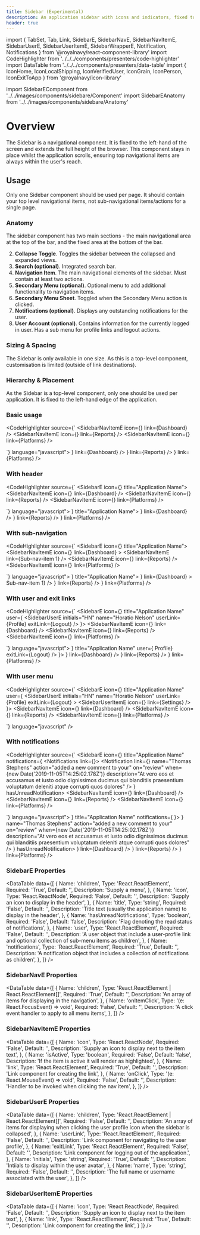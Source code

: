 ```yaml
---
title: Sidebar (Experimental)
description: An application sidebar with icons and indicators, fixed to the left of the screen.
header: true
---
```


import { TabSet, Tab, Link, SidebarE, SidebarNavE, SidebarNavItemE, SidebarUserE, SidebarUserItemE, SidebarWrapperE, Notification, Notifications } from '@royalnavy/react-component-library'
import CodeHighlighter from '../../../components/presenters/code-highlighter'
import DataTable from '../../../components/presenters/data-table'
import { IconHome, IconLocalShipping, IconVerifiedUser, IconGrain, IconPerson, IconExitToApp } from '@royalnavy/icon-library'

import SidebarEComponent from '../../images/components/sidebare/Component'
import SidebarEAnatomy from '../../images/components/sidebare/Anatomy'


# Overview

The Sidebar is a navigational component. It is fixed to the left-hand of the screen and extends the full height of the browser. This component stays in place whilst the application scrolls, ensuring top navigational items are always within the user's reach.

<SidebarEComponent />

## Usage

Only one Sidebar component should be used per page. It should contain your top level navigational items, not sub-navigational items/actions for a single page.

<TabSet>
<Tab title="Design">

### Anatomy

<SidebarEAnatomy />

The sidebar component has two main sections - the main navigational area at the top of the bar, and the fixed area at the bottom of the bar.

  2. **Collapse Toggle**. Toggles the sidebar between the collapsed and expanded views.
  3. **Search (optional)**. Integrated search bar.
  4. **Navigation Item**. The main navigational elements of the sidebar. Must contain at least two actions.
  5. **Secondary Menu (optional)**. Optional menu to add additional functionality to navigation items.
  6. **Secondary Menu Sheet**. Toggled when the Secondary Menu action is clicked.
  7. **Notifications (optional)**. Displays any outstanding notifications for the user.
  8. **User Account (optional)**. Contains information for the currently logged in user. Has a sub menu for profile links and logout actions.

### Sizing & Spacing

The Sidebar is only available in one size. As this is a top-level component, customisation is limited (outside of link destinations).

### Hierarchy & Placement

As the Sidebar is a top-level component, only one should be used per application. It is fixed to the left-hand edge of the application.

</Tab>

<Tab title="Develop">

### Basic usage

<CodeHighlighter source={`<SidebarWrapperE>
  <SidebarE>
    <SidebarNavE>
      <SidebarNavItemE 
        icon={<IconHome />} 
        link={<Link href="/">Dashboard</Link>} 
      />
      <SidebarNavItemE 
        icon={<IconVerifiedUser />} 
        link={<Link href="/reports">Reports</Link>} 
      />
      <SidebarNavItemE 
        icon={<IconLocalShipping />} 
        link={<Link href="/platforms">Platforms</Link>} 
      />
    </SidebarNavE>
  </SidebarE>
  <Main />
</SidebarWrapperE>`} language="javascript">
  <SidebarWrapperE>
    <SidebarE>
      <SidebarNavE>
        <SidebarNavItemE 
          icon={<IconHome />} 
          link={<Link href="/">Dashboard</Link>} 
        />
        <SidebarNavItemE 
          icon={<IconVerifiedUser />} 
          link={<Link href="/reports">Reports</Link>} 
        />
        <SidebarNavItemE 
          icon={<IconLocalShipping />} 
          link={<Link href="/platforms">Platforms</Link>} 
        />
      </SidebarNavE>
    </SidebarE>
    <Main/>
  </SidebarWrapperE>
</CodeHighlighter>

### With header

<CodeHighlighter source={`<SidebarWrapperE>
  <SidebarE icon={<IconGrain />} title="Application Name">
    <SidebarNavE>
      <SidebarNavItemE 
        icon={<IconHome />} 
        link={<Link href="/">Dashboard</Link>} 
      />
      <SidebarNavItemE 
        icon={<IconVerifiedUser />} 
        link={<Link href="/reports">Reports</Link>} 
      />
      <SidebarNavItemE 
        icon={<IconLocalShipping />} 
        link={<Link href="/platforms">Platforms</Link>} 
      />
    </SidebarNavE>
  </SidebarE>
  <Main/>
</SidebarWrapperE>`} language="javascript">
  <SidebarWrapperE>
    <SidebarE icon={<IconGrain />} title="Application Name">
      <SidebarNavE>
        <SidebarNavItemE 
          icon={<IconHome />} 
          link={<Link href="/">Dashboard</Link>} 
        />
        <SidebarNavItemE 
          icon={<IconVerifiedUser />} 
          link={<Link href="/reports">Reports</Link>} 
        />
        <SidebarNavItemE 
          icon={<IconLocalShipping />} 
          link={<Link href="/platforms">Platforms</Link>} 
        />
      </SidebarNavE>
    </SidebarE>
    <Main/>
  </SidebarWrapperE>
</CodeHighlighter>

### With sub-navigation

<CodeHighlighter source={`<SidebarWrapperE>
  <SidebarE icon={<IconGrain />} title="Application Name">
    <SidebarNavE>
      <SidebarNavItemE 
        icon={<IconHome />} 
        link={<Link href="/">Dashboard</Link>} 
      >
        <SidebarNavE>
          <SidebarNavItemE  
            link={<Link href="/sub-nav-item-1">Sub-nav-item 1</Link>} 
          />
        </SidebarNavE>
      </SidebarNavItemE>
      <SidebarNavItemE 
        icon={<IconVerifiedUser />} 
        link={<Link href="/reports">Reports</Link>} 
      />
      <SidebarNavItemE 
        icon={<IconLocalShipping />} 
        link={<Link href="/platforms">Platforms</Link>} 
      />
    </SidebarNavE>
  </SidebarE>
  <Main/>
</SidebarWrapperE>`} language="javascript">
  <SidebarWrapperE>
    <SidebarE icon={<IconGrain />} title="Application Name">
      <SidebarNavE>
        <SidebarNavItemE 
          icon={<IconHome />} 
          link={<Link href="/">Dashboard</Link>} 
        >
          <SidebarNavE>
            <SidebarNavItemE  
              link={<Link href="/sub-nav-item-1">Sub-nav-item 1</Link>} 
            />
          </SidebarNavE>
        </SidebarNavItemE>
        <SidebarNavItemE 
          icon={<IconVerifiedUser />} 
          link={<Link href="/reports">Reports</Link>} 
        />
        <SidebarNavItemE 
          icon={<IconLocalShipping />} 
          link={<Link href="/platforms">Platforms</Link>} 
        />
      </SidebarNavE>
    </SidebarE>
    <Main/>
  </SidebarWrapperE>
</CodeHighlighter>

### With user and exit links

<CodeHighlighter source={`<SidebarWrapperE>
  <SidebarE icon={<IconGrain />} title="Application Name" user={
    <SidebarUserE
      initials="HN"
      name="Horatio Nelson"
      userLink={<Link href="/user-profile">Profile</Link>}
      exitLink={<Link href="/logout">Logout</Link>}
    />
  }>
    <SidebarNavE>
      <SidebarNavItemE 
        icon={<IconHome />} 
        link={<Link href="/">Dashboard</Link>} 
      />
      <SidebarNavItemE 
        icon={<IconVerifiedUser />} 
        link={<Link href="/reports">Reports</Link>} 
      />
      <SidebarNavItemE 
        icon={<IconLocalShipping />} 
        link={<Link href="/platforms">Platforms</Link>} 
      />
    </SidebarNavE>
  </SidebarE>
  <Main/>
</SidebarWrapperE>`} language="javascript">
  <SidebarWrapperE>
    <SidebarE icon={<IconGrain />} title="Application Name" user={
      <SidebarUserE
        initials="HN"
        name="Horatio Nelson"
        userLink={<Link href="/user-profile">Profile</Link>}
        exitLink={<Link href="/logout">Logout</Link>}
      />
    }>
      <SidebarNavE>
        <SidebarNavItemE 
          icon={<IconHome />} 
          link={<Link href="/">Dashboard</Link>} 
        />
        <SidebarNavItemE 
          icon={<IconVerifiedUser />} 
          link={<Link href="/reports">Reports</Link>} 
        />
        <SidebarNavItemE 
          icon={<IconLocalShipping />} 
          link={<Link href="/platforms">Platforms</Link>} 
        />
      </SidebarNavE>
    </SidebarE>
    <Main/>
  </SidebarWrapperE>
</CodeHighlighter>

### With user menu

<CodeHighlighter source={`<SidebarWrapperE>
  <SidebarE icon={<IconGrain />} title="Application Name" user={
    <SidebarUserE
      initials="HN"
      name="Horatio Nelson"
      userLink={<Link href="/user-profile">Profile</Link>}
      exitLink={<Link href="/logout">Logout</Link>}
    >
      <SidebarUserItemE
        icon={<IconPerson />}
        link={<Link href="/something">Settings</Link>}
      />
    </SidebarUserE>
  }>
    <SidebarNavE>
      <SidebarNavItemE 
        icon={<IconHome />} 
        link={<Link href="/">Dashboard</Link>} 
      />
      <SidebarNavItemE 
        icon={<IconVerifiedUser />} 
        link={<Link href="/reports">Reports</Link>} 
      />
      <SidebarNavItemE 
        icon={<IconLocalShipping />} 
        link={<Link href="/platforms">Platforms</Link>} 
      />
    </SidebarNavE>
  </SidebarE>
  <Main/>
</SidebarWrapperE>`} language="javascript" />

### With notifications

<CodeHighlighter source={`<SidebarWrapperE>
  <SidebarE icon={<IconGrain />} title="Application Name" notifications={
    <Notifications link={<Link href="notifications" />}>
      <Notification
        link={<Link href="notifications/1" />}
        name="Thomas Stephens"
        action="added a new comment to your"
        on="review"
        when={new Date('2019-11-05T14:25:02.178Z')}
        description="At vero eos et accusamus et iusto odio dignissimos ducimus qui blanditiis praesentium voluptatum deleniti atque corrupti quos dolores"
      />
    </Notifications>
  } hasUnreadNotification>
    <SidebarNavE>
      <SidebarNavItemE 
        icon={<IconHome />} 
        link={<Link href="/">Dashboard</Link>} 
      />
      <SidebarNavItemE 
        icon={<IconVerifiedUser />} 
        link={<Link href="/reports">Reports</Link>} 
      />
      <SidebarNavItemE 
        icon={<IconLocalShipping />} 
        link={<Link href="/platforms">Platforms</Link>} 
      />
    </SidebarNavE>
  </SidebarE>
  <Main/>
</SidebarWrapperE>`} language="javascript">
<SidebarWrapperE>
  <SidebarE icon={<IconGrain />} title="Application Name" notifications={
    <Notifications link={<Link href="notifications" />}>
      <Notification
        link={<Link href="notifications/1" />}
        name="Thomas Stephens"
        action="added a new comment to your"
        on="review"
        when={new Date('2019-11-05T14:25:02.178Z')}
        description="At vero eos et accusamus et iusto odio dignissimos ducimus qui blanditiis praesentium voluptatum deleniti atque corrupti quos dolores"
      />
    </Notifications>
  } hasUnreadNotification>
    <SidebarNavE>
      <SidebarNavItemE 
        icon={<IconHome />} 
        link={<Link href="/">Dashboard</Link>} 
      />
      <SidebarNavItemE 
        icon={<IconVerifiedUser />} 
        link={<Link href="/reports">Reports</Link>} 
      />
      <SidebarNavItemE 
        icon={<IconLocalShipping />} 
        link={<Link href="/platforms">Platforms</Link>} 
      />
    </SidebarNavE>
  </SidebarE>
  <Main/>
</SidebarWrapperE>
</CodeHighlighter>

### SidebarE Properties

<DataTable data={[
  {
    Name: 'children',
    Type: 'React.ReactElement<SidebarNavEProps>',
    Required: 'True',
    Default: '',
    Description: 'Supply a menu',
  },
  {
    Name: 'icon',
    Type: 'React.ReactNode',
    Required: 'False',
    Default: '',
    Description: 'Supply an icon to display in the header',
  },
  {
    Name: 'title',
    Type: 'string',
    Required: 'False',
    Default: '',
    Description: 'Title text (usually the application name) to display in the header',
  },
  {
    Name: 'hasUnreadNotifications',
    Type: 'boolean',
    Required: 'False',
    Default: 'false',
    Description: 'Flag denoting the read status of notifications',
  },
  {
    Name: 'user',
    Type: 'React.ReactElement<SidebarUserEProps>',
    Required: 'False',
    Default: '',
    Description: 'A user object that include a user-profile link and optional collection of sub-menu items as children',
  },
  {
    Name: 'notifications',
    Type: 'React.ReactElement<NotificationsProps>',
    Required: 'True',
    Default: '',
    Description: 'A notification object that includes a collection of notifications as children',
  },
]} />

### SidebarNavE Properties

<DataTable data={[
  {
    Name: 'children',
    Type: 'React.ReactElement<SidebarNavItemE> | React.ReactElement<SidebarNavItemE>[]',
    Required: 'True',
    Default: '',
    Description: 'An array of items for displaying in the navigation',
  },
  {
    Name: 'onItemClick',
    Type: '(e: React.FocusEvent<HTMLElement>) => void',
    Required: 'False',
    Default: '',
    Description: 'A click event handler to apply to all menu items',
  },
]} />

### SidebarNavItemE Properties

<DataTable data={[
  {
    Name: 'icon',
    Type: 'React.ReactNode',
    Required: 'False',
    Default: '',
    Description: 'Supply an icon to display next to the item text',
  },
  {
    Name: 'isActive',
    Type: 'boolean',
    Required: 'False',
    Default: 'false',
    Description: 'If the item is active it will render as highlighted',
  },
  {
    Name: 'link',
    Type: 'React.ReactElement<LinkTypes>',
    Required: 'True',
    Default: '',
    Description: 'Link component for creating the link',
  },
  {
    Name: 'onClick',
    Type: '(e: React.MouseEvent<HTMLElement>) => void',
    Required: 'False',
    Default: '',
    Description: 'Handler to be invoked when clicking the nav item',
  },
]} />

### SidebarUserE Properties

<DataTable data={[
  {
    Name: 'children',
    Type: 'React.ReactElement<SidebarUserItemE> | React.ReactElement<SidebarUserItemE>[]',
    Required: 'False',
    Default: '',
    Description: 'An array of items for displaying when clicking the user profile icon when the sidebar is collapsed',
  },
  {
    Name: 'userLink',
    Type: 'React.ReactElement<LinkTypes>',
    Required: 'False',
    Default: '',
    Description: 'Link component for navigating to the user profile',
  },
  {
    Name: 'exitLink',
    Type: 'React.ReactElement<LinkTypes>',
    Required: 'False',
    Default: '',
    Description: 'Link component for logging out of the application.',
  },
  {
    Name: 'initials',
    Type: 'string',
    Required: 'True',
    Default: '',
    Description: 'Intiials to display within the user avatar',
  },
  {
    Name: 'name',
    Type: 'string',
    Required: 'False',
    Default: '',
    Description: 'The full name or username associated with the user',
  },
]} />

### SidebarUserItemE Properties

<DataTable data={[
  {
    Name: 'icon',
    Type: 'React.ReactNode',
    Required: 'False',
    Default: '',
    Description: 'Supply an icon to display next to the item text',
  },
  {
    Name: 'link',
    Type: 'React.ReactElement<LinkTypes>',
    Required: 'True',
    Default: '',
    Description: 'Link component for creating the link',
  }
]} />

</Tab>
</TabSet>
